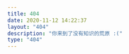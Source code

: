 ```yaml
---
title: 404
date: 2020-11-12 14:22:37
layout: "404"
description: "你来到了没有知识的荒原 :("
type: "404"
---
```


